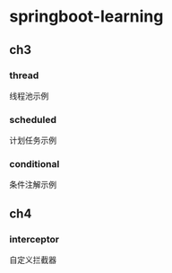 # springboot-learning
## ch3
### thread
线程池示例
### scheduled
计划任务示例
### conditional
条件注解示例
## ch4
### interceptor 
自定义拦截器